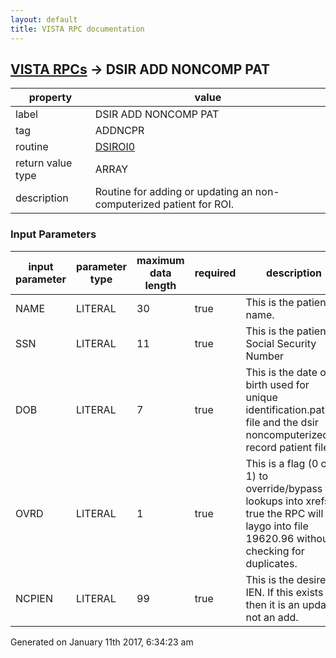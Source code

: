 ```yaml
---
layout: default
title: VISTA RPC documentation
---
```




## [VISTA RPCs](TableOfContent.md) &#8594; DSIR ADD NONCOMP PAT 

 property | value 
--- | --- 
 label | DSIR ADD NONCOMP PAT
 tag | ADDNCPR
 routine | [DSIROI0](http://code.osehra.org/dox/Routine_DSIROI0_source.html)
 return value type | ARRAY
 description | Routine for adding or updating an non-computerized patient for ROI.

### Input Parameters

| input parameter | parameter type | maximum data length | required | description | 
| --- | --- | --- | --- | --- | 
| NAME | LITERAL | 30 | true | This is the patient name. | 
| SSN | LITERAL | 11 | true | This is the patient Social Security Number | 
| DOB | LITERAL | 7 | true | This is the date of birth used for unique identification.patient file and the dsir noncomputerized record patient file. | 
| OVRD | LITERAL | 1 | true | This is a flag (0 or 1) to override/bypass the lookups into xrefs.  If true the RPC will laygo into file 19620.96 without checking for duplicates. | 
| NCPIEN | LITERAL | 99 | true | This is the desired IEN. If this exists then it is an update not an add. | 




Generated on January 11th 2017, 6:34:23 am